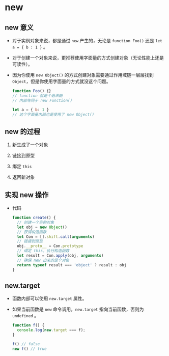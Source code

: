# new

## new 意义

*   对于实例对象来说，都是通过 `new` 产生的，无论是 `function Foo()` 还是 `let a = { b : 1 }` 。

*   对于创建一个对象来说，更推荐使用字面量的方式创建对象（无论性能上还是可读性）。

*   因为你使用 `new Object()` 的方式创建对象需要通过作用域链一层层找到 `Object`，但是你使用字面量的方式就没这个问题。

    ```javascript
    function Foo() {}
    // function 就是个语法糖
    // 内部等同于 new Function()
    ```

    ```javascript
    let a = { b: 1 }
    // 这个字面量内部也是使用了 new Object()
    ```

## new 的过程

1.  新生成了一个对象

2.  链接到原型

3.  绑定 `this`

4.  返回新对象

## 实现 new 操作

*   代码

    ```javascript
    function create() {
      // 创建一个空的对象
      let obj = new Object()
      // 获得构造函数
      let Con = [].shift.call(arguments)
      // 链接到原型
      obj.__proto__ = Con.prototype
      // 绑定 this，执行构造函数
      let result = Con.apply(obj, arguments)
      // 确保 new 出来的是个对象
      return typeof result === 'object' ? result : obj
    }
    ```

## new\.target

*   函数内部可以使用 `new.target` 属性。

*   如果当前函数是 `new` 命令调用，`new.target` 指向当前函数，否则为 `undefined` 。

    ```javascript
    function f() {
      console.log(new.target === f);
    }

    f() // false
    new f() // true
    ```
